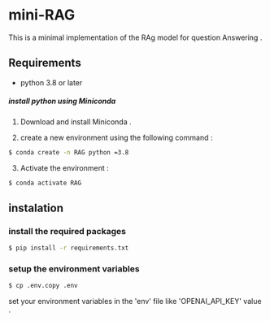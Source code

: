 # mini-RAG

This is a minimal implementation of the RAg model for question Answering .

## Requirements
 
 - python 3.8 or later

 ##### install python using Miniconda 

1) Download and install Miniconda .

2) create a new environment using the following command :
```bash 
$ conda create -n RAG python =3.8

```
3) Activate the environment :
```bash 
$ conda activate RAG 

```

## instalation
### install the required packages
```bash
$ pip install -r requirements.txt
```

### setup the environment variables

```bash
$ cp .env.copy .env
```
set your environment variables in the 'env' file like 'OPENAI_API_KEY' value .
